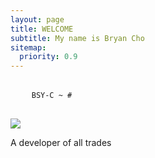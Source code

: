 ```yaml
---
layout: page
title: WELCOME
subtitle: My name is Bryan Cho
sitemap:
  priority: 0.9
---
```

<div class="hero__terminal">
  <pre>
    <!-- Place your demo code here -->
    <code class="shell-session demo">BSY-C ~ # </code>
  </pre>
</div>

<img src="{{ '/assets/img/profile.jpg' | prepend: site.baseurl }}" id="about-img">


<div id="describe-text">
	<p>A developer of all trades</p>
</div>
